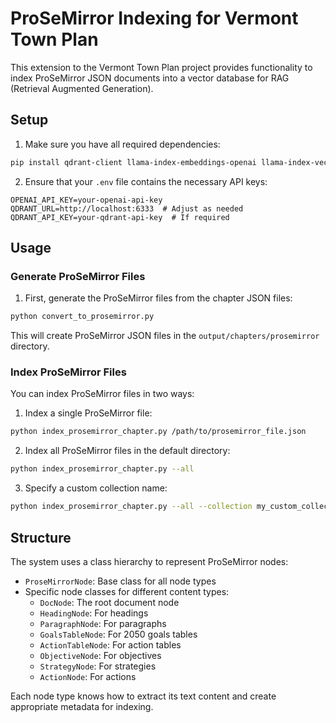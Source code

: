 # ProSeMirror Indexing for Vermont Town Plan

This extension to the Vermont Town Plan project provides functionality to index ProSeMirror JSON documents into a vector database for RAG (Retrieval Augmented Generation).

## Setup

1. Make sure you have all required dependencies:
```bash
pip install qdrant-client llama-index-embeddings-openai llama-index-vector-stores-qdrant python-dotenv
```

2. Ensure that your `.env` file contains the necessary API keys:
```
OPENAI_API_KEY=your-openai-api-key
QDRANT_URL=http://localhost:6333  # Adjust as needed
QDRANT_API_KEY=your-qdrant-api-key  # If required
```

## Usage

### Generate ProSeMirror Files

1. First, generate the ProSeMirror files from the chapter JSON files:
```bash
python convert_to_prosemirror.py
```

This will create ProSeMirror JSON files in the `output/chapters/prosemirror` directory.

### Index ProSeMirror Files

You can index ProSeMirror files in two ways:

1. Index a single ProSeMirror file:
```bash
python index_prosemirror_chapter.py /path/to/prosemirror_file.json
```

2. Index all ProSeMirror files in the default directory:
```bash
python index_prosemirror_chapter.py --all
```

3. Specify a custom collection name:
```bash
python index_prosemirror_chapter.py --all --collection my_custom_collection
```

## Structure

The system uses a class hierarchy to represent ProSeMirror nodes:

- `ProseMirrorNode`: Base class for all node types
- Specific node classes for different content types:
  - `DocNode`: The root document node
  - `HeadingNode`: For headings
  - `ParagraphNode`: For paragraphs
  - `GoalsTableNode`: For 2050 goals tables
  - `ActionTableNode`: For action tables
  - `ObjectiveNode`: For objectives
  - `StrategyNode`: For strategies
  - `ActionNode`: For actions

Each node type knows how to extract its text content and create appropriate metadata for indexing.